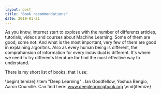 ```yaml
---
layout: post
title: "Book recommendations"
date: 2019-01-21
---
```

  As you know, internet start to explose with the number of differents articles, tutorials, videos and courses about Machine Learning. Some of them are good, some not. And what is the most important, very few of them are good in explaining algoritms. Also as every human being is different, the comprahansion of information for every induvidual is different. It's where we need to try differents literature for find the most effective way to understand.
 
  There is my short list of books, that I use:
  
  \begin{itemize}
  \item "Deep Learning" . Ian Goodfellow, Yoshua Bengio, Aaron Courville. Can find here: www.deeplearningbook.org
  \end{itemize}
  
   
 
 
